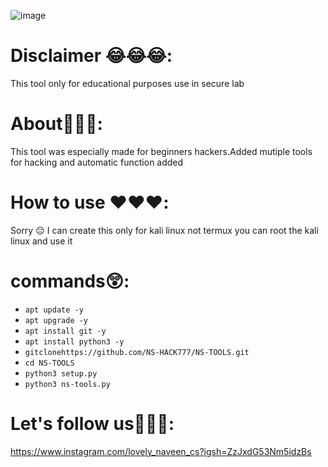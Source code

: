    
![image](https://github.com/user-attachments/assets/59bab72f-2e2d-45ae-88d6-837bdf928992)



# Disclaimer 😂😂😂:

This tool only for educational purposes use in secure lab 

# About🎉🎉🎉:

This tool was especially made for beginners hackers.Added mutiple tools for hacking and automatic function added

# How to use ❤️❤️❤️:

Sorry 😔 I can create this only for kali linux not termux you can root the kali linux and use it

# commands😲:

- `apt update -y`
- `apt upgrade -y`
- `apt install git -y`
- `apt install python3 -y`
-  `gitclonehttps://github.com/NS-HACK777/NS-TOOLS.git`
-  `cd NS-TOOLS`
-  `python3 setup.py`
-  `python3 ns-tools.py`

# Let's follow us👋👋👋:
https://www.instagram.com/lovely_naveen_cs?igsh=ZzJxdG53Nm5idzBs
